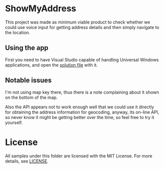 # ShowMyAddress

This project was made as minimum viable product to check whether we could use voice input for getting address details and then simply navigate to the location.


## Using the app

First you need to have Visual Studio capable of handling Universal Windows applications, and open the [solution file](https://github.com/DrJukka/cognitive-services/blob/master/ShowMyAddress/ShowMyAddress/ShowMyAddress.sln) with it.


## Notable issues

I'm not using map key there, thus there is a note complaining about it shown on the bottom of the map.

Also the API appears not to work enough well that we could use it directly for obtaining the address information for geocoding, anyway, its on-line API, so never know it might be getting better over the time, so feel free to try it yourself.

License
=======

All samples under this folder are licensed with the MIT License. For more details, see
[LICENSE](<../LICENSE.md>).
